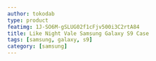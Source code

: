 ```yaml
---
author: tokodab
type: product
featimg: 1J-SO6M-gSLUG02f1cFjv500i3C2rtA84
title: Like Night Vale Samsung Galaxy S9 Case
tags: [samsung, galaxy, s9]
category: [samsung]
---
```

